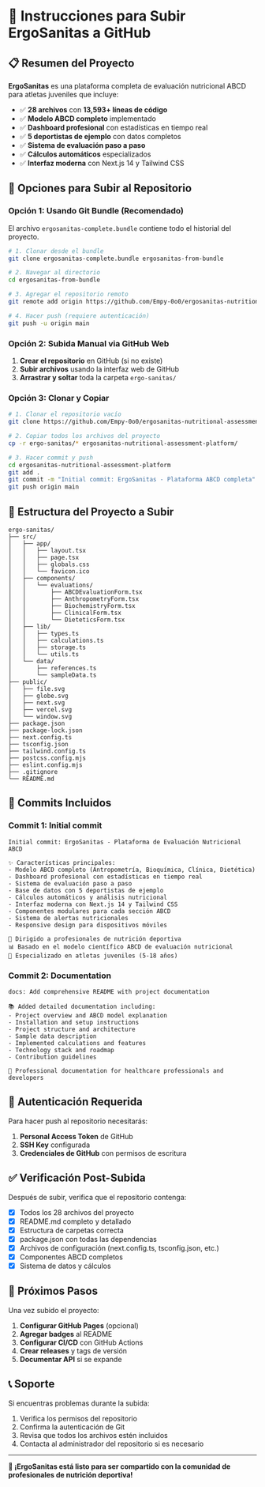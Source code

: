 # 🚀 Instrucciones para Subir ErgoSanitas a GitHub

## 📋 Resumen del Proyecto

**ErgoSanitas** es una plataforma completa de evaluación nutricional ABCD para atletas juveniles que incluye:

- ✅ **28 archivos** con **13,593+ líneas de código**
- ✅ **Modelo ABCD completo** implementado
- ✅ **Dashboard profesional** con estadísticas en tiempo real
- ✅ **5 deportistas de ejemplo** con datos completos
- ✅ **Sistema de evaluación paso a paso**
- ✅ **Cálculos automáticos** especializados
- ✅ **Interfaz moderna** con Next.js 14 y Tailwind CSS

## 🔧 Opciones para Subir al Repositorio

### Opción 1: Usando Git Bundle (Recomendado)

El archivo `ergosanitas-complete.bundle` contiene todo el historial del proyecto.

```bash
# 1. Clonar desde el bundle
git clone ergosanitas-complete.bundle ergosanitas-from-bundle

# 2. Navegar al directorio
cd ergosanitas-from-bundle

# 3. Agregar el repositorio remoto
git remote add origin https://github.com/Empy-0o0/ergosanitas-nutritional-assessment-platform.git

# 4. Hacer push (requiere autenticación)
git push -u origin main
```

### Opción 2: Subida Manual via GitHub Web

1. **Crear el repositorio** en GitHub (si no existe)
2. **Subir archivos** usando la interfaz web de GitHub
3. **Arrastrar y soltar** toda la carpeta `ergo-sanitas/`

### Opción 3: Clonar y Copiar

```bash
# 1. Clonar el repositorio vacío
git clone https://github.com/Empy-0o0/ergosanitas-nutritional-assessment-platform.git

# 2. Copiar todos los archivos del proyecto
cp -r ergo-sanitas/* ergosanitas-nutritional-assessment-platform/

# 3. Hacer commit y push
cd ergosanitas-nutritional-assessment-platform
git add .
git commit -m "Initial commit: ErgoSanitas - Plataforma ABCD completa"
git push origin main
```

## 📁 Estructura del Proyecto a Subir

```
ergo-sanitas/
├── src/
│   ├── app/
│   │   ├── layout.tsx
│   │   ├── page.tsx
│   │   ├── globals.css
│   │   └── favicon.ico
│   ├── components/
│   │   └── evaluations/
│   │       ├── ABCDEvaluationForm.tsx
│   │       ├── AnthropometryForm.tsx
│   │       ├── BiochemistryForm.tsx
│   │       ├── ClinicalForm.tsx
│   │       └── DieteticsForm.tsx
│   ├── lib/
│   │   ├── types.ts
│   │   ├── calculations.ts
│   │   ├── storage.ts
│   │   └── utils.ts
│   └── data/
│       ├── references.ts
│       └── sampleData.ts
├── public/
│   ├── file.svg
│   ├── globe.svg
│   ├── next.svg
│   ├── vercel.svg
│   └── window.svg
├── package.json
├── package-lock.json
├── next.config.ts
├── tsconfig.json
├── tailwind.config.ts
├── postcss.config.mjs
├── eslint.config.mjs
├── .gitignore
└── README.md
```

## 🎯 Commits Incluidos

### Commit 1: Initial commit
```
Initial commit: ErgoSanitas - Plataforma de Evaluación Nutricional ABCD

✨ Características principales:
- Modelo ABCD completo (Antropometría, Bioquímica, Clínica, Dietética)
- Dashboard profesional con estadísticas en tiempo real
- Sistema de evaluación paso a paso
- Base de datos con 5 deportistas de ejemplo
- Cálculos automáticos y análisis nutricional
- Interfaz moderna con Next.js 14 y Tailwind CSS
- Componentes modulares para cada sección ABCD
- Sistema de alertas nutricionales
- Responsive design para dispositivos móviles

🏥 Dirigido a profesionales de nutrición deportiva
📊 Basado en el modelo científico ABCD de evaluación nutricional
🎯 Especializado en atletas juveniles (5-18 años)
```

### Commit 2: Documentation
```
docs: Add comprehensive README with project documentation

📚 Added detailed documentation including:
- Project overview and ABCD model explanation
- Installation and setup instructions
- Project structure and architecture
- Sample data description
- Implemented calculations and features
- Technology stack and roadmap
- Contribution guidelines

🎯 Professional documentation for healthcare professionals and developers
```

## 🔐 Autenticación Requerida

Para hacer push al repositorio necesitarás:

1. **Personal Access Token** de GitHub
2. **SSH Key** configurada
3. **Credenciales de GitHub** con permisos de escritura

## ✅ Verificación Post-Subida

Después de subir, verifica que el repositorio contenga:

- [x] Todos los 28 archivos del proyecto
- [x] README.md completo y detallado
- [x] Estructura de carpetas correcta
- [x] package.json con todas las dependencias
- [x] Archivos de configuración (next.config.ts, tsconfig.json, etc.)
- [x] Componentes ABCD completos
- [x] Sistema de datos y cálculos

## 🚀 Próximos Pasos

Una vez subido el proyecto:

1. **Configurar GitHub Pages** (opcional)
2. **Agregar badges** al README
3. **Configurar CI/CD** con GitHub Actions
4. **Crear releases** y tags de versión
5. **Documentar API** si se expande

## 📞 Soporte

Si encuentras problemas durante la subida:

1. Verifica los permisos del repositorio
2. Confirma la autenticación de Git
3. Revisa que todos los archivos estén incluidos
4. Contacta al administrador del repositorio si es necesario

---

**🎉 ¡ErgoSanitas está listo para ser compartido con la comunidad de profesionales de nutrición deportiva!**

